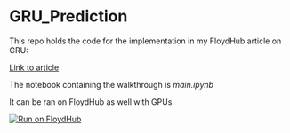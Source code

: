 # GRU_Prediction

This repo holds the code for the implementation in my FloydHub article on GRU:

[Link to article](https://blog.floydhub.com/gru-with-pytorch/)

The notebook containing the walkthrough is *main.ipynb*

It can be ran on FloydHub as well with GPUs

[![Run on FloydHub](https://static.floydhub.com/button/button-small.svg)](https://floydhub.com/run?template=https://github.com/gabrielloye/https://github.com/gabrielloye/GRU_Prediction)
